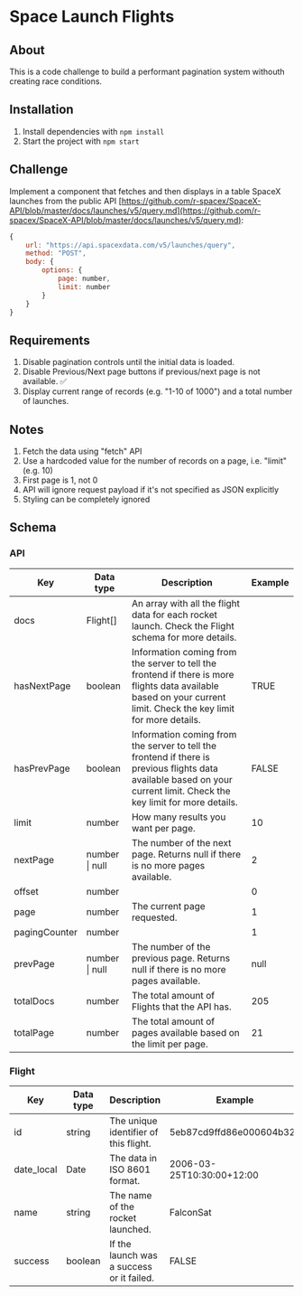 # Space Launch Flights

## About

This is a code challenge to build a performant pagination system withouth creating race conditions.

## Installation

1. Install dependencies with `npm install`
1. Start the project with `npm start`

## Challenge

Implement a component that fetches and then displays in a table
SpaceX launches from the public API [https://github.com/r-spacex/SpaceX-API/blob/master/docs/launches/v5/query.md](https://github.com/r-spacex/SpaceX-API/blob/master/docs/launches/v5/query.md):

```js
{
    url: "https://api.spacexdata.com/v5/launches/query",
    method: "POST",
    body: {
        options: {
            page: number,
            limit: number
        }
    }
}
```

## Requirements

1. Disable pagination controls until the initial data is loaded.
1. Disable Previous/Next page buttons if previous/next page is not available. ✅
1. Display current range of records (e.g. "1-10 of 1000") and a total number of launches.

## Notes

1. Fetch the data using "fetch" API
1. Use a hardcoded value for the number of records on a page, i.e. "limit" (e.g. 10)
1. First page is 1, not 0
1. API will ignore request payload if it's not specified as JSON explicitly
1. Styling can be completely ignored

## Schema

### API

| Key           | Data type      | Description                                                                                                                                                            | Example |
| ------------- | -------------- | ---------------------------------------------------------------------------------------------------------------------------------------------------------------------- | ------- |
| docs          | Flight[]       | An array with all the flight data for each rocket launch. Check the Flight schema for more details.                                                                    |         |
| hasNextPage   | boolean        | Information coming from the server to tell the frontend if there is more flights data available based on your current limit. Check the key limit for more details.     | TRUE    |
| hasPrevPage   | boolean        | Information coming from the server to tell the frontend if there is previous flights data available based on your current limit. Check the key limit for more details. | FALSE   |
| limit         | number         | How many results you want per page.                                                                                                                                    | 10      |
| nextPage      | number \| null | The number of the next page. Returns null if there is no more pages available.                                                                                         | 2       |
| offset        | number         |                                                                                                                                                                        | 0       |
| page          | number         | The current page requested.                                                                                                                                            | 1       |
| pagingCounter | number         |                                                                                                                                                                        | 1       |
| prevPage      | number \| null | The number of the previous page. Returns null if there is no more pages available.                                                                                     | null    |
| totalDocs     | number         | The total amount of Flights that the API has.                                                                                                                          | 205     |
| totalPage     | number         | The total amount of pages available based on the limit per page.                                                                                                       | 21      |

### Flight

| Key        | Data type | Description                               | Example                   |
| ---------- | --------- | ----------------------------------------- | ------------------------- |
| id         | string    | The unique identifier of this flight.     | 5eb87cd9ffd86e000604b32a  |
| date_local | Date      | The data in ISO 8601 format.              | 2006-03-25T10:30:00+12:00 |
| name       | string    | The name of the rocket launched.          | FalconSat                 |
| success    | boolean   | If the launch was a success or it failed. | FALSE                     |
